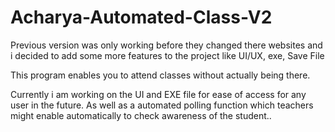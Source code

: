 # Acharya-Automated-Class-V2
Previous version was only working before they changed there websites and i decided to add some more features to the project like UI/UX, exe, Save File

This program enables you to attend classes without actually being there. 

Currently i am working on the UI and EXE file for ease of access for any user in the future.
As well as a automated polling function which teachers might enable automatically to check awareness of the student..
